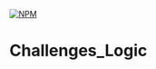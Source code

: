[![NPM](https://img.shields.io/npm/l/react)](https://github.com/Dev-JeanCharles/Challenges_Logic/blob/master/LICENSE) 

# Challenges_Logic
